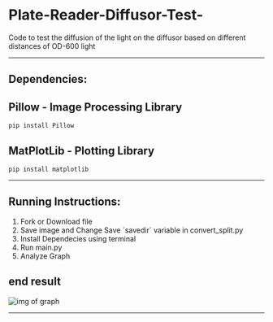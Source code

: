 # Plate-Reader-Diffusor-Test-
Code to test the diffusion of the light on the diffusor based on different distances of OD-600 light

<hr>

## Dependencies:


## Pillow - Image Processing Library 
`pip install Pillow`


## MatPlotLib - Plotting Library
`pip install matplotlib`

<hr>
  
## Running Instructions:
<ol>
  <li>Fork or Download file</li>
  <li>Save image and Change Save `savedir` variable in convert_split.py</li>
  <li>Install Dependecies using terminal</li>
  <li>Run main.py</li>
  <li>Analyze Graph</li>
</ol>


## end result




![img of graph](https://cdn.discordapp.com/attachments/769754881414004741/802940682910171156/unknown.png)



<hr>

  
  

